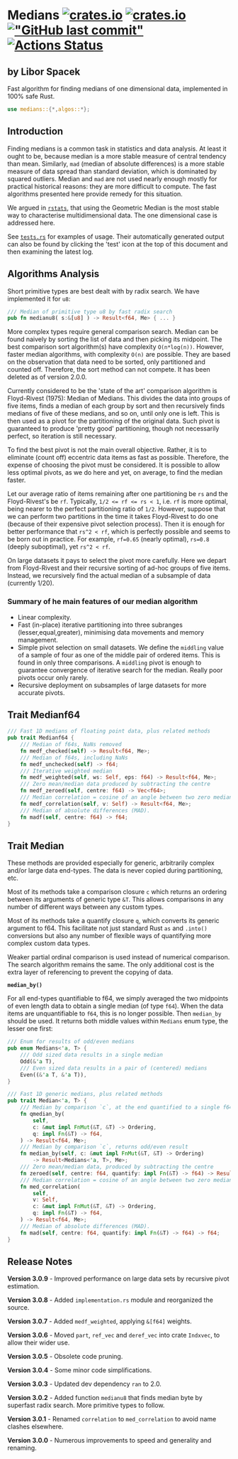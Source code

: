 # Medians [![crates.io](https://img.shields.io/crates/v/medians?logo=rust)](https://crates.io/crates/medians) [![crates.io](https://img.shields.io/crates/d/medians?logo=rust)](https://crates.io/crates/medians) [!["GitHub last commit"](https://img.shields.io/github/last-commit/liborty/medians/HEAD?logo=github)](https://github.com/liborty/medians) [![Actions Status](https://github.com/liborty/medians/workflows/test/badge.svg)](https://github.com/liborty/random/actions)

## **by Libor Spacek**

Fast algorithm for finding medians of one dimensional data, implemented in 100% safe Rust.

```rust
use medians::{*,algos::*};
```

## Introduction

Finding medians is a common task in statistics and data analysis. At least it ought to be, because median is a more stable measure of central tendency than mean. Similarly, `mad` (median of absolute differences) is a more stable measure of data spread than standard deviation, which is dominated by squared outliers. Median and `mad` are not used nearly enough mostly for practical historical reasons: they are more difficult to compute. The fast algorithms presented here provide remedy for this situation.

We argued in [`rstats`](https://github.com/liborty/rstats), that using the Geometric Median is the most stable way to characterise multidimensional data. The one dimensional case is addressed here.

See [`tests.rs`](https://github.com/liborty/medians/blob/main/tests/tests.rs) for examples of usage. Their automatically generated output can also be found by clicking the 'test' icon at the top of this document and then examining the latest log.

## Algorithms Analysis

Short primitive types are best dealt with by radix search. We have implemented it for `u8`:

```rust
/// Median of primitive type u8 by fast radix search
pub fn medianu8( s:&[u8] ) -> Result<f64, Me> { ... }
```

More complex types require general comparison search. Median can be found naively by sorting the list of data and then picking its midpoint. The best comparison sort algorithm(s) have complexity `O(n*log(n))`. However, faster median algorithms, with complexity `O(n)` are possible. They are based on the observation that data need to be sorted, only partitioned and counted off. Therefore, the sort method can not compete. It has been deleted as of version 2.0.0.

Currently considered to be the 'state of the art' comparison algorithm is Floyd-Rivest (1975): Median of Medians. This divides the data into groups of five items, finds a median of each group by sort and then recursively finds medians of five of these medians, and so on, until only one is left. This is then used as a pivot for the partitioning of the original data. Such pivot is guaranteed to produce 'pretty good' partitioning, though not necessarily perfect, so iteration is still necessary.

To find the best pivot is not the main overall objective. Rather, it is to eliminate (count off) eccentric data items as fast as possible. Therefore, the expense of choosing the pivot must be considered. It is possible to allow less optimal pivots, as we do here and yet, on average, to find the median faster.

Let our average ratio of items remaining after one partitioning be `rs` and the Floyd-Rivest's be `rf`. Typically, `1/2 <= rf <= rs < 1`, i.e. `rf` is more optimal, being nearer to the perfect partitioning ratio of `1/2`. However, suppose that we can perform two partitions in the time it takes Floyd-Rivest to do one (because of their expensive pivot selection process). Then it is enough for better performance that `rs^2 < rf`, which is perfectly possible and seems to be born out in practice. For example, `rf=0.65` (nearly optimal), `rs=0.8` (deeply suboptimal), yet `rs^2 < rf`.

On large datasets it pays to select the pivot more carefully. Here we depart from Floyd-Rivest and their recursive sorting of ad-hoc groups of five items. Instead, we recursively find the actual median of a subsample of data (currently 1/20).

### Summary of he main features of our median algorithm

* Linear complexity.
* Fast (in-place) iterative partitioning into three subranges (lesser,equal,greater), minimising data movements and memory management.
* Simple pivot selection on small datasets. We define the `middling` value of a sample of four as one of the middle pair of ordered items. This is found in only three comparisons. A `middling` pivot is enough to guarantee convergence of iterative search for the median. Really poor pivots occur only rarely.
* Recursive deployment on subsamples of large datasets for more accurate pivots.

## Trait Medianf64

```rust
/// Fast 1D medians of floating point data, plus related methods
pub trait Medianf64 {
    /// Median of f64s, NaNs removed
    fn medf_checked(self) -> Result<f64, Me>;
    /// Median of f64s, including NaNs
    fn medf_unchecked(self) -> f64;
    /// Iterative weighted median
    fn medf_weighted(self, ws: Self, eps: f64) -> Result<f64, Me>;
    /// Zero mean/median data produced by subtracting the centre
    fn medf_zeroed(self, centre: f64) -> Vec<f64>;
    /// Median correlation = cosine of an angle between two zero median vecs
    fn medf_correlation(self, v: Self) -> Result<f64, Me>;
    /// Median of absolute differences (MAD).
    fn madf(self, centre: f64) -> f64;
}
```

## Trait Median

These methods are provided especially for generic, arbitrarily complex and/or large data end-types. The data is never copied during partitioning, etc.

Most of its methods take a comparison closure `c` which returns an ordering between its arguments of generic type `&T`. This allows comparisons in any number of different ways between any custom types.

Most of its methods take a quantify closure `q`, which converts its generic argument to f64. This facilitate not just standard Rust `as` and `.into()` conversions but also any number of flexible ways of quantifying more complex custom data types.

Weaker partial ordinal comparison is used instead of numerical comparison. The search algorithm remains the same. The only additional cost is the extra layer of referencing to prevent the copying of data.

**`median_by()`**

For all end-types quantifiable to f64, we simply averaged the two midpoints of even length data to obtain a single median (of type `f64`). When the data items are unquantifiable to `f64`, this is no longer possible. Then `median_by` should be used. It returns both middle values within `Medians` enum type, the lesser one first:

```rust
/// Enum for results of odd/even medians
pub enum Medians<'a, T> {
    /// Odd sized data results in a single median
    Odd(&'a T),
    /// Even sized data results in a pair of (centered) medians
    Even((&'a T, &'a T)),
}
```

```rust
/// Fast 1D generic medians, plus related methods
pub trait Median<'a, T> {
    /// Median by comparison `c`, at the end quantified to a single f64 by `q`
    fn qmedian_by(
        self,
        c: &mut impl FnMut(&T, &T) -> Ordering,
        q: impl Fn(&T) -> f64,
    ) -> Result<f64, Me>;
    /// Median by comparison `c`, returns odd/even result
    fn median_by(self, c: &mut impl FnMut(&T, &T) -> Ordering) 
        -> Result<Medians<'a, T>, Me>;
    /// Zero mean/median data, produced by subtracting the centre
    fn zeroed(self, centre: f64, quantify: impl Fn(&T) -> f64) -> Result<Vec<f64>, Me>;
    /// Median correlation = cosine of an angle between two zero median Vecs
    fn med_correlation(
        self,
        v: Self,
        c: &mut impl FnMut(&T, &T) -> Ordering,
        q: impl Fn(&T) -> f64,
    ) -> Result<f64, Me>;
    /// Median of absolute differences (MAD).
    fn mad(self, centre: f64, quantify: impl Fn(&T) -> f64) -> f64;
}
```

## Release Notes

**Version 3.0.9** - Improved performance on large data sets by recursive pivot estimation.

**Version 3.0.8** - Added `implementation.rs` module and reorganized the source.

**Version 3.0.7** - Added `medf_weighted`, applying `&[f64]` weights.

**Version 3.0.6** - Moved `part`, `ref_vec` and `deref_vec` into crate `Indxvec`, to allow their wider use.

**Version 3.0.5** - Obsolete code pruning.

**Version 3.0.4** - Some minor code simplifications.

**Version 3.0.3** - Updated dev dependency `ran` to 2.0.

**Version 3.0.2** - Added function `medianu8` that finds median byte by superfast radix search. More primitive types to follow.

**Version 3.0.1** - Renamed `correlation` to `med_correlation` to avoid name clashes elsewhere.

**Version 3.0.0** - Numerous improvements to speed and generality and renaming.
